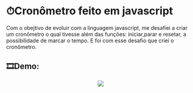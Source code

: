 # ⏱Cronômetro feito em javascript

<p> Com o obejtivo de evoluir com a linguagem javascript, me desafiei a criar um cronômetro o qual tivesse além das funções: iniciar,parar e resetar, a possibilidade de marcar o tempo. E foi com esse desafio que criei o cronômetro.  </p>

## 🎞Demo:
<div align="center">
<img src="https://user-images.githubusercontent.com/104960654/177660068-88835bc4-4da9-4a84-8af1-e7935a2f741d.gif">
</div>
